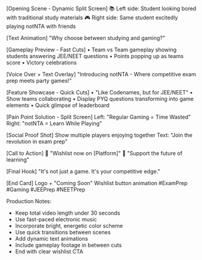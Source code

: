 [Opening Scene - Dynamic Split Screen]
📚 Left side: Student looking bored with traditional study materials
🎮 Right side: Same student excitedly playing notNTA with friends

[Text Animation]
"Why choose between studying and gaming?"

[Gameplay Preview - Fast Cuts]
• Team vs Team gameplay showing students answering JEE/NEET questions
• Points popping up as teams score
• Victory celebrations

[Voice Over + Text Overlay]
"Introducing notNTA - Where competitive exam prep meets party games!"

[Feature Showcase - Quick Cuts]
• "Like Codenames, but for JEE/NEET" 
• Show teams collaborating
• Display PYQ questions transforming into game elements
• Quick glimpse of leaderboard

[Pain Point Solution - Split Screen]
Left: "Regular Gaming = Time Wasted"
Right: "notNTA = Learn While Playing"

[Social Proof Shot]
Show multiple players enjoying together
Text: "Join the revolution in exam prep"

[Call to Action]
🎯 "Wishlist now on [Platform]"
💪 "Support the future of learning"

[Final Hook]
"It's not just a game. It's your competitive edge."

[End Card]
Logo + "Coming Soon"
Wishlist button animation
#ExamPrep #Gaming #JEEPrep #NEETPrep

Production Notes:
- Keep total video length under 30 seconds
- Use fast-paced electronic music
- Incorporate bright, energetic color scheme
- Use quick transitions between scenes
- Add dynamic text animations
- Include gameplay footage in between cuts
- End with clear wishlist CTA